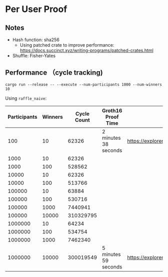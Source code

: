 # Per User Proof

## Notes

- Hash function: sha256
  - Using patched crate to improve performance: https://docs.succinct.xyz/writing-programs/patched-crates.html
- Shuffle: Fisher-Yates

## Performance （cycle tracking)

```
cargo run --release -- --execute --num-participants 1000 --num-winners 10
```

Using `raffle_naive`:

| Participants | Winners | Cycle Count | Groth16 Proof Time   | Groth16 Prover Network URL                                            |
| ------------ | ------- | ----------- | -------------------- | --------------------------------------------------------------------- |
| 100          | 10      | 62326       | 2 minutes 38 seconds | https://explorer.succinct.xyz/proofrequest_01j8fd3288e4br5bkk8wfv8qad |
| 1000         | 10      | 62326       |                      |                                                                       |
| 1000         | 100     | 528562      |                      |                                                                       |
| 10000        | 10      | 62326       |                      |                                                                       |
| 10000        | 100     | 513766      |                      |                                                                       |
| 100000       | 10      | 63884       |                      |                                                                       |
| 100000       | 100     | 530716      |                      |                                                                       |
| 100000       | 1000    | 7440941     |                      |                                                                       |
| 100000       | 10000   | 310329795   |                      |                                                                       |
| 1000000      | 10      | 64234       |                      |                                                                       |
| 1000000      | 100     | 534754      |                      |                                                                       |
| 1000000      | 1000    | 7462340     |                      |                                                                       |
| 1000000      | 10000   | 300019549   | 5 minutes 59 seconds | https://explorer.succinct.xyz/proofrequest_01j8fde317e4btefd5q0bcdbq0 |
